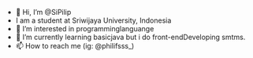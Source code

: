 - 👋 Hi, I’m @SiPilip
- I am a student at Sriwijaya University, Indonesia
- 👀 I’m interested in programminglanguange
- 🌱 I’m currently learning basicjava but i do front-endDeveloping smtms.
- 📫 How to reach me (ig: @philifsss_)

<!---
SiPilip/SiPilip is a ✨ special ✨ repository because its `README.md` (this file) appears on your GitHub profile.
You can click the Preview link to take a look at your changes.
--->
